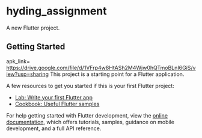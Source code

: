 # hyding_assignment

A new Flutter project.

## Getting Started
apk_link= https://drive.google.com/file/d/1VFrp4w8HtASh2M4Wjw0hQTmoBLnI6GiS/view?usp=sharing
This project is a starting point for a Flutter application.

A few resources to get you started if this is your first Flutter project:

- [Lab: Write your first Flutter app](https://docs.flutter.dev/get-started/codelab)
- [Cookbook: Useful Flutter samples](https://docs.flutter.dev/cookbook)

For help getting started with Flutter development, view the
[online documentation](https://docs.flutter.dev/), which offers tutorials,
samples, guidance on mobile development, and a full API reference.
